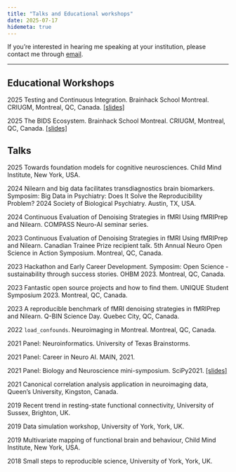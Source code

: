 ```yaml
---
title: "Talks and Educational workshops"
date: 2025-07-17
hidemeta: true
---
```



If you’re interested in hearing me speaking at your institution, please contact me through [email](mailto:haotingwang.research@protonmail.com).

---

## Educational Workshops

2025 Testing and Continuous Integration. Brainhack School Montreal. CRIUGM, Montreal, QC, Canada. [[slides]](https://wanghaoting.com/testing-and-ci/#1)

2025 The BIDS Ecosystem. Brainhack School Montreal. CRIUGM, Montreal, QC, Canada. [[slides]](https://wanghaoting.com/bids-ecosystem/#1)

## Talks

2025 Towards foundation models for cognitive neurosciences. Child Mind Institute, New York, USA.

2024 Nilearn and big data facilitates transdiagnostics brain biomarkers. Symposim: Big Data in Psychiatry: Does It Solve the Reproducibility Problem? 2024 Society of Biological Psychiatry. Austin, TX, USA.

2024 Continuous Evaluation of Denoising Strategies in fMRI Using fMRIPrep and Nilearn. COMPASS Neuro-AI seminar series.

2023 Continuous Evaluation of Denoising Strategies in fMRI Using fMRIPrep and Nilearn. Canadian Trainee Prize recipient talk. 5th Annual Neuro Open Science in Action Symposium. Montreal, QC, Canada.

2023 Hackathon and Early Career Development. Symposim: Open Science - sustainability through success stories. OHBM 2023. Montreal, QC, Canada.

2023 Fantastic open source projects and how to find them. UNIQUE Student Symposium 2023. Montreal, QC, Canada.

2023 A reproducible benchmark of fMRI denoising strategies in fMRIPrep and Nilearn. Q-BIN Science Day. Quebec City, QC, Canada.

2022 `load_confounds`. Neuroimaging in Montreal. Montreal, QC, Canada.

2021 Panel: Neuroinformatics. University of Texas Brainstorms.

2021 Panel: Career in Neuro AI. MAIN, 2021.

2021 Panel: Biology and Neuroscience mini-symposium. SciPy2021. [[slides]](https://wanghaoting.com/scipy2021-talk)

2021 Canonical correlation analysis application in neuroimaging data, Queen’s University, Kingston, Canada.

2019 Recent trend in resting-state functional connectivity, University of Sussex, Brighton, UK.

2019 Data simulation workshop, University of York, York, UK.

2019 Multivariate mapping of functional brain and behaviour, Child Mind Institute, New York, USA.

2018 Small steps to reproducible science, University of York, York, UK.
